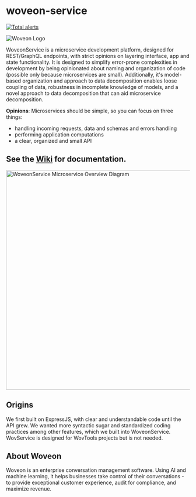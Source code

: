# woveon-service

[![Total alerts](https://img.shields.io/lgtm/alerts/g/woveon/woveon-service.svg?logo=lgtm&logoWidth=18)](https://lgtm.com/projects/g/woveon/woveon-service/alerts/)

![Woveon Logo](https://raw.githubusercontent.com/wiki/woveon/woveon-service/imgs/woveonlogo.png)


WoveonService is a microservice development platform, designed for REST/GraphQL endpoints, with strict opinions on layering interface, app and state functionality. It is designed to simplify error-prone complexities in development by being opinionated about naming and organization of code (possible only because microservices are small). Additionally, it's model-based organization and approach to data decomposition enables loose coupling of data, robustness in incomplete knowledge of models, and a novel approach to data decomposition that can aid microservice decomposition.

**Opinions**: Microservices should be simple, so you can focus on three things:
- handling incoming requests, data and schemas and errors handling
- performing application computations
- a clear, organized and small API

## See the [Wiki](https://github.com/woveon/woveon-service/wiki) for documentation.

<img src="https://raw.githubusercontent.com/wiki/woveon/woveon-service/imgs/wovservice_0002.png" width="600" alt="WoveonService Microservice Overview Diagram">

## Origins

We first built on ExpressJS, with clear and understandable code until the API grew. We wanted more syntactic sugar and standardized coding practices among other features, which we built into WoveonService. WovService is designed for WovTools projects but is not needed.


## About Woveon

Woveon is an enterprise conversation management software. Using AI and machine learning, it helps businesses take control of their conversations - to provide exceptional customer experience, audit for compliance, and maximize revenue.

